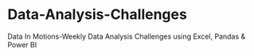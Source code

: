 # Data-Analysis-Challenges
Data In Motions-Weekly Data Analysis Challenges using Excel, Pandas &amp; Power BI

